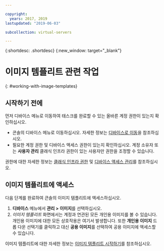 ```yaml
---

copyright:
  years: 2017, 2019
lastupdated: "2019-06-03"

subcollection: virtual-servers

---
```


{:shortdesc: .shortdesc}
{:new_window: target="_blank"}

# 이미지 템플리트 관련 작업
{: #working-with-image-templates}

## 시작하기 전에
먼저 디바이스 메뉴로 이동하여 태스크를 완료할 수 있는 올바른 계정 권한이 있는지 확인하십시오. 

* 콘솔의 디바이스 메뉴로 이동하십시오. 자세한 정보는 [디바이스로 이동](/docs/vsi?topic=virtual-servers-navigating-devices)을 참조하십시오.
* 필요한 계정 권한 및 디바이스 액세스 권한이 있는지 확인하십시오. 계정 소유자 또는 **사용자 관리** 클래식 인프라 권한이 있는 사용자만 권한을 조정할 수 있습니다. 

권한에 대한 자세한 정보는 [클래식 인프라 권한](/docs/iam?topic=iam-infrapermission#infrapermission) 및 [디바이스 액세스 관리](/docs/vsi?topic=virtual-servers-managing-device-access)를 참조하십시오.

## 이미지 템플리트에 액세스
다음 단계를 완료하여 큰솔의 이미지 템플리트에 액세스하십시오.

1. **디바이스** 메뉴에서 **관리 > 이미지**를 선택하십시오.
2. *이미지 템플리트* 화면에서는 계정과 연관된 모든 개인용 이미지를 볼 수 있습니다. 개인용 이미지에 대한 모든 상호작용은 여기서 발생합니다. 또한 **개인용 이미지** 드롭 다운 선택기를 클릭하고 대신 **공용 이미지**를 선택하여 공용 이미지에 액세스할 수 있습니다.

이미지 템플리트에 대한 자세한 정보는 [이미지 템플리트 시작하기](/docs/infrastructure/image-templates?topic=image-templates-getting-started-with-image-templates#getting-started-with-image-templates)를 참조하십시오.

